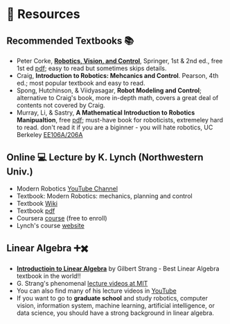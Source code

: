 # 💎 Resources

## Recommended Textbooks 📚
- Peter Corke, [**Robotics, Vision, and Control**](https://petercorke.com/rvc/home/), Springer, 1st & 2nd ed., free 1st ed [pdf](https://link.springer.com/content/pdf/10.1007%2F978-3-642-20144-8.pdf); easy to read but sometimes skips details.
- Craig, **Introduction to Robotics: Mehcanics and Control**.  Pearson, 4th ed.; most popular textbook and easy to read.  
- Spong, Hutchinson, & Viidyasagar, **Robot Modeling and Control**; alternative to Craig's book, more in-depth math, covers a great deal of contents not covered by Craig.
- Murray, Li, & Sastry, **A Mathematical Introduction to Robotics Manipualtion**, free [pdf](http://www.cds.caltech.edu/~murray/mlswiki/?title=First_edition); must-have book for roboticists, extremeley hard to read. don't read it if you are a biginner - you will hate robotics, UC Berkeley [EE106A/206A](https://ucb-ee106.github.io/106a-fa20site/)


## Online 💻 Lecture by K. Lynch (Northwestern Univ.)
- Modern Robotics [YouTube Channel](https://www.youtube.com/watch?v=jVu-Hijns70&list=PLggLP4f-rq02vX0OQQ5vrCxbJrzamYDfx&ab_channel=NorthwesternRobotics)
- Textbook: Modern Robotics: mechanics, planning and control
- Textbook [Wiki](http://hades.mech.northwestern.edu/index.php/Modern_Robotics)
- Textbook [pdf](http://hades.mech.northwestern.edu/images/2/25/MR-v2.pdf)
- Coursera [course](https://www.coursera.org/specializations/modernrobotics) (free to enroll)
- Lynch's course [website](http://hades.mech.northwestern.edu/index.php/ME_449_Robotic_Manipulation)


## Linear Algebra ➕✖️
- [**Introductioin to Linear Algebra**](https://math.mit.edu/~gs/linearalgebra/) by Gilbert Strang - Best Linear Algebra textbook in the world!!
- G. Strang's phenomenal [lecture videos at MIT](https://ocw.mit.edu/courses/18-06-linear-algebra-spring-2010/video_galleries/video-lectures/)
- You can also find many of his lecture videos in [YouTube](https://youtu.be/J7DzL2_Na80)
- If you want to go to **graduate school** and study robotics, computer vision, information system, machine learning, artificial intelligence, or data science, you should have a strong background in linear algebra.